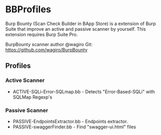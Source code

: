 # BBProfiles
Burp Bounty (Scan Check Builder in BApp Store) is a extension of Burp Suite that improve an active and passive scanner by yourself. This extension requires Burp Suite Pro. 

BurpBounty scanner author @wagiro Git: https://github.com/wagiro/BurpBounty


## Profiles
### Active Scanner
* ACTIVE-SQLi-Error-SQLmap.bb - Detects "Error-Based-SQLi" with SQLMap Regexp's 

### Passive Scanner
* PASSIVE-EndpointsExtractor.bb - Endpoints extractor.
* PASSIVE-swaggerFinder.bb - Find "swagger-ui.html" files  
